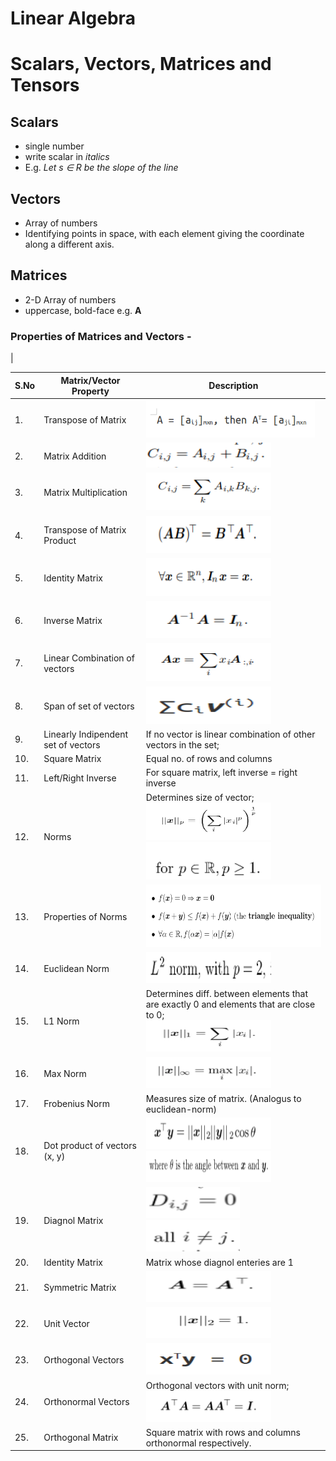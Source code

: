 # Linear Algebra

# Scalars, Vectors, Matrices and Tensors

## Scalars
* single number 
* write scalar in *italics*
* E.g. *Let s ∈ R be the slope of the line*

## Vectors 
* Array of numbers
* Identifying points in space, with each element giving the coordinate along a different axis.

## Matrices
* 2-D Array of numbers
* uppercase, bold-face e.g. **A**

### Properties of Matrices and Vectors -

|

| S.No | Matrix/Vector Property                     | Description                                                                           |
|------|-------------------------------------|---------------------------------------------------------------------------------------|
| 1.   | Transpose of Matrix                 |<img src="images/transpose.png" width="270" height="60" >                                                                                       |
| 2.   | Matrix Addition                     |<img src="images/Selection_096.png" width="200" height="40" >                                                                                       |
| 3.   | Matrix Multiplication               |<img src="images/Selection_097.png" width="200" height="60" >                                                                                       |
| 4.   | Transpose of Matrix Product         |<img src="images/Selection_098.png" width="200" height="60" >                                                                                       |
| 5.   | Identity Matrix                     |<img src="images/identity_matrix.png" width="200" height="60" >                                                                                       |
| 6.   | Inverse Matrix                      |<img src="images/inverse_matrix.png" width="200" height="60" >                                                                                       |
| 7.   | Linear Combination of vectors       |<img src="images/linear_combination'.png" width="200" height="60" >                                                                                       |
| 8.   | Span of set of vectors              |<img src="images/span.png" width="200" height="60" >                                                                                       |
| 9.   | Linearly Indipendent set of vectors | If no vector is linear combination of other vectors in the set;                        |
| 10.  | Square Matrix                       | Equal no. of rows and columns                                         |
| 11.  | Left/Right Inverse                  | For square matrix, left inverse = right inverse                                       |
| 12.  | Norms                               | Determines size of vector;<br><img src="images/norms.png" width="200" height="60" ><img src="images/normas_2.png" width="200" height="60" >                                                             |
| 13.  | Properties of Norms                 |<img src="images/properties_of_norm.png" width="300" height="100" >                                                                                       |
| 14.  | Euclidean Norm                      |<img src="images/euclidean_norm.png" width="200" height="50" >                                                                                       |
| 15.  | L1 Norm                             | Determines diff. between elements that are exactly 0 and elements that are close to 0;<br><img src="images/l1_norm.png" width="200" height="50" > |
| 16.  | Max Norm                            |<img src="images/max_norm.png" width="200" height="50" >                                                                                       |
| 17.  | Frobenius Norm                      | Measures size of matrix. (Analogus to euclidean-norm)                                 |
| 18.  | Dot product of vectors (x, y)       |<img src="images/dot_product.png" width="200" height="50" ><img src="images/dot_prod_@.png" width="200" height="50" >                                                                                       |
| 19.  | Diagnol Matrix                      |<img src="images/diagnol_matrix.png" width="150" height="50" ><img src="images/diag_matrix_2.png" width="150" height="50" >                                                                                       |
| 20.  | Identity Matrix                     | Matrix whose diagnol enteries are 1                                                   |
| 21.  | Symmetric Matrix                    |<img src="images/symmetric_matrix.png" width="200" height="50" >                                                                                       |
| 22.  | Unit Vector                         |<img src="images/unit_vector.png" width="200" height="50" >                                                                                       |
| 23.  | Orthogonal Vectors                  |<img src="images/orthogonal_matrix.png" width="200" height="50" >                                                                                       |
| 24.  | Orthonormal Vectors                 | Orthogonal vectors with unit norm;<br><img src="images/orthonormal_matrix.png" width="200" height="50" >                                                     |
| 25.  | Orthogonal Matrix                   | Square matrix with rows and columns orthonormal respectively.                         |


